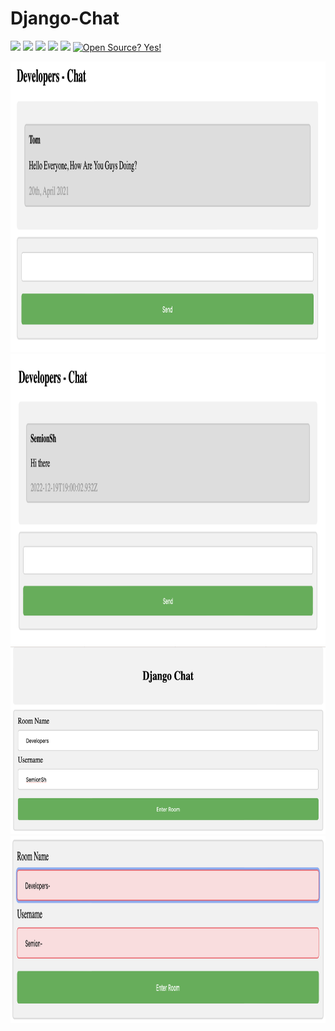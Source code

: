 # Django-Chat
![](https://img.shields.io/badge/author-Semion%20Shandruk-brightgreen) ![](https://img.shields.io/badge/language-Python-brightgreen) 
![](https://img.shields.io/github/issues/Semion-Sh/News-Telegram-Bot) ![](https://img.shields.io/github/forks/Semion-Sh/News-Telegram-Bot) 
![](https://img.shields.io/github/stars/Semion-Sh/News-Telegram-Bot)
[![Open Source? Yes!](https://badgen.net/badge/Open%20Source%20%3F/Yes%21/green?icon=github)](https://github.com/Naereen/badges/)

<img src='media_github/Снимок экрана 2022-12-19 в 21.01.17.png' height="465"> <img src='media_github/Снимок экрана 2022-12-19 в 21.04.12.png' height="465">
<img src='media_github/Снимок экрана 2022-12-19 в 21.04.42.png' height="300"> <img src='media_github/Снимок экрана 2022-12-19 в 21.05.05.png' height="300">
